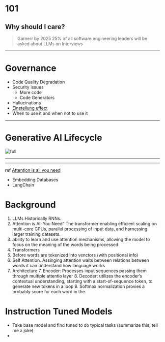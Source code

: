 # 101
## Why should I care?

> Garnerr by 2025 25% of all software engineering leaders will be asked about LLMs on Interviews

---

# Governance
* Code Quality Degradation 
* Security Issues
  * More code
  * Code Generators 
* Hallucinations
* [Einstellung effect](https://en.wikipedia.org/wiki/Einstellung_effect)
* When to use it and when not to use it

---

# Generative AI Lifecycle
![full](https://miro.medium.com/v2/resize:fit:720/format:webp/1*VLQZBgG9K-P8lMBAjVpbeg.png)

---



---
ref
[Attention is all you need](https://arxiv.org/abs/1706.03762)


* Embedding Databases
* LangChain




# Background
1. LLMs Historically RNNs.
2. Attention is All You Need”  The transformer enabling efficient scaling on multi-core GPUs, parallel processing of input data, and harnessing larger training datasets.
3. ability to learn and use attention mechanisms, allowing the model to focus on the meaning of the words being processed
4. Transformers
5. Before words are tokenized into venctors (with positional info) 
  6. Self Attention. Assinging attention waits between relations between words it can understand how language works
  7.  Architecture
    7. Encoder: Processes input sequences passing them through multiple attentio layer
    8. Decoder: utilizes the encoder’s contextual understanding, starting with a start-of-sequence token, to generate new tokens in a loop
    9. Softmax normalization provies a probably score for each word in the     


# Instruction Tuned Models
* Take base model and find tuned to do typical tasks (summarize this, tell me a joke)
* 